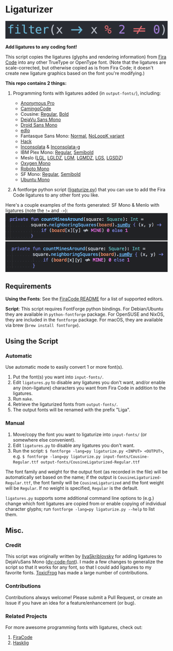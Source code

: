 # Ligaturizer #

![](images/banner.png)

**Add ligatures to any coding font!**

This script copies the ligatures (glyphs and rendering information) from [Fira Code](https://github.com/tonsky/FiraCode) into any other TrueType or OpenType font. (Note that the ligatures are scale-corrected, but otherwise copied as is from Fira Code; it doesn't create new ligature graphics based on the font you're modifying.)

**This repo contains 2 things:**
1.  Programming fonts with ligatures added (in `output-fonts/`), including:
    * [Anonymous Pro](output-fonts/LigaAnonymous_Pro.ttf)  
    * [CamingoCode](output-fonts/LigaCamingoCode-Regular.ttf)  
    * Cousine: [Regular](output-fonts/LigaCousine-Regular.ttf), [Bold](output-fonts/LigaCousine-Bold.ttf)  
    * [DejaVu Sans Mono](output-fonts/LigaDejaVuSansMono.ttf)  
    * [Droid Sans Mono](output-fonts/LigaDroidSansMono.ttf)  
    * [edlo](output-fonts/Ligaedlo.ttf)  
    * Fantasque Sans Mono: [Normal](output-fonts/FantasqueSansMono-Normal), [NoLoopK variant](output-fonts/FantasqueSansMono-NoLoopK)  
    * [Hack](output-fonts/LigaHack-Regular.ttf)  
    * [Inconsolata](output-fonts/LigaInconsolata-Regular.ttf) & [Inconsolata-g](output-fonts/LigaInconsolata-g.ttf)  
    * IBM Plex Mono: [Regular](output-fonts/LigaIBMPlexMono-Regular.ttf), [Semibold](output-fonts/LigaIBMPlexMono-SemiBold.ttf)  
    * Meslo ([LGL](output-fonts/LigaMesloLGL-Regular.ttf), [LGLDZ](output-fonts/LigaMesloLGLDZ-Regular.ttf), [LGM](output-fonts/LigaMesloLGM-Regular.ttf), [LGMDZ](output-fonts/LigaMesloLGMDZ-Regular.ttf), [LGS](output-fonts/LigaMesloLGS-Regular.ttf), [LGSDZ](output-fonts/LigaMesloLGSDZ-Regular.ttf))  
    * [Oxygen Mono](output-fonts/LigaOxygenMono-Regular.ttf)  
    * [Roboto Mono](output-fonts/LigaRobotoMono-Regular.ttf)  
    * SF Mono: [Regular](output-fonts/LigaSFMono-Regular.ttf), [Semibold](output-fonts/LigaSFMono-Semibold.ttf)  
    * [Ubuntu Mono](output-fonts/LigaUbuntuMono-Regular.ttf)  

2.  A fontforge python script ([ligaturize.py](ligaturize.py)) that you can use to add the Fira Code ligatures to any other font you like.

Here's a couple examples of the fonts generated: SF Mono & Menlo with ligatures (note the `!=` and `->`):
![](images/sf-mono.png)
![](images/menlo.png)

## Requirements ##
**Using the Fonts**: See the [FiraCode README](https://github.com/tonsky/FiraCode) for a list of supported editors.

**Script**: This script requires FontForge python bindings. For Debian/Ubuntu they are available in `python-fontforge` package. For OpenSUSE and NixOS, they are included in the `fontforge` package. For macOS, they are available via brew (`brew install fontforge`).

## Using the Script ##
### Automatic ###

Use automatic mode to easily convert 1 or more font(s).

1. Put the font(s) you want into `input-fonts/`.
2.  Edit `ligatures.py` to disable any ligatures you don't want, and/or enable any (non-ligature) characters you want from Fira Code in addition to the ligatures.
3. Run `make`.
4. Retrieve the ligaturized fonts from `output-fonts/`.
5. The output fonts will be renamed with the prefix "Liga".

### Manual ###

1.  Move/copy the font you want to ligaturize into `input-fonts/` (or somewhere else convenient).
2.  Edit `ligatures.py` to disable any ligatures you don't want.
3.  Run the script: `$ fontforge -lang=py ligaturize.py <INPUT> <OUTPUT>`, e.g. `$ fontforge -lang=py ligaturize.py input-fonts/Cousine-Regular.ttf output-fonts/CousineLigaturized-Regular.ttf`

The font family and weight for the output font (as recorded in the file) will be automatically set based on the name; if the output is `CousineLigaturized-Regular.ttf`, the font family will be `CousineLigaturized` and the font weight will be `Regular`. If no weight is specified, `Regular` is the default.

`ligatures.py` supports some additional command line options to (e.g.) change which font ligatures are copied from or enable copying of individual character glyphs; run `fontforge -lang=py ligaturize.py --help` to list them.

## Misc. ##
### Credit ###
This script was originally written by [IlyaSkriblovsky](https://github.com/IlyaSkriblovsky) for adding ligatures to DejaVuSans Mono ([dv-code-font](https://github.com/IlyaSkriblovsky/dv-code-font)). I made a few changes to generalize the script so that it works for any font, so that I could add ligatures to my favorite fonts. [ToxicFrog](https://github.com/ToxicFrog) has made a large number of contributions.

### Contributions ###
Contributions always welcome! Please submit a Pull Request, or create an Issue if you have an idea for a feature/enhancement (or bug).

### Related Projects ###
For more awesome programming fonts with ligatures, check out:  
1. [FiraCode](https://github.com/tonsky/FiraCode)  
2. [Hasklig](https://github.com/i-tu/Hasklig)  
